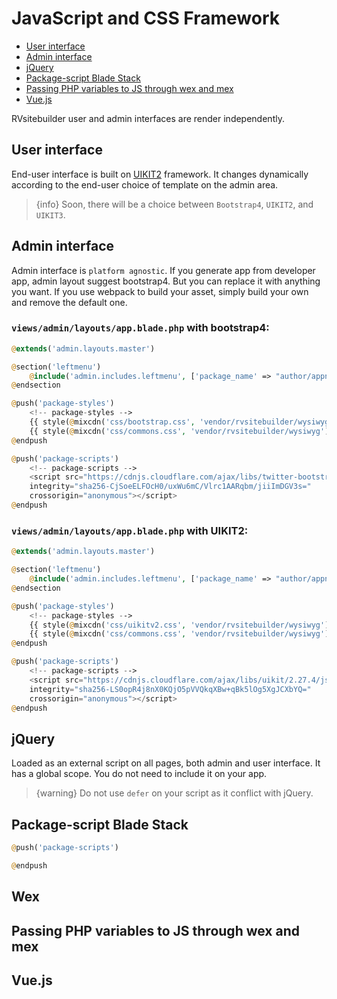# JavaScript and CSS Framework

  - [User interface](#User-interface)
  - [Admin interface](#Admin-interface) 
  - [jQuery](#jQuery)
  - [Package-script Blade Stack](#Package-script-Blade-Stack) 
  - [Passing PHP variables to JS through wex and mex](#wex-and-mex)
  - [Vue.js](#Vue) 

RVsitebuilder user and admin interfaces are render independently.

<a name="User-interface"></a>
## User interface
End-user interface is built on [UIKIT2](https://getuikit.com/v2/) framework. It changes dynamically according to the end-user choice of template on the admin area.

> {info} Soon, there will be a choice between `Bootstrap4`, `UIKIT2`, and `UIKIT3`.

<a name="Admin-interface"></a>
## Admin interface
Admin interface is `platform agnostic`. If you generate app from developer app, admin layout suggest bootstrap4. But you can replace it with anything you want. If you use webpack to build your asset, simply build your own and remove the default one.

### `views/admin/layouts/app.blade.php` with bootstrap4:
```php
@extends('admin.layouts.master')

@section('leftmenu')
	@include('admin.includes.leftmenu', ['package_name' => "author/appname"])
@endsection

@push('package-styles')
    <!-- package-styles -->
    {{ style(@mixcdn('css/bootstrap.css', 'vendor/rvsitebuilder/wysiwyg')) }}    
    {{ style(@mixcdn('css/commons.css', 'vendor/rvsitebuilder/wysiwyg')) }} 
@endpush

@push('package-scripts')
    <!-- package-scripts -->
    <script src="https://cdnjs.cloudflare.com/ajax/libs/twitter-bootstrap/4.3.1/js/bootstrap.min.js"
    integrity="sha256-CjSoeELFOcH0/uxWu6mC/Vlrc1AARqbm/jiiImDGV3s=" 
    crossorigin="anonymous"></script>
@endpush
```

### `views/admin/layouts/app.blade.php` with UIKIT2:
```php
@extends('admin.layouts.master')

@section('leftmenu')
	@include('admin.includes.leftmenu', ['package_name' => "author/appname"])
@endsection

@push('package-styles')
    <!-- package-styles -->
    {{ style(@mixcdn('css/uikitv2.css', 'vendor/rvsitebuilder/wysiwyg')) }}   
    {{ style(@mixcdn('css/commons.css', 'vendor/rvsitebuilder/wysiwyg')) }} 
@endpush

@push('package-scripts')
    <!-- package-scripts -->
    <script src="https://cdnjs.cloudflare.com/ajax/libs/uikit/2.27.4/js/uikit.min.js" 
    integrity="sha256-LS0opR4j8nX0KQjO5pVVQkqXBw+qBk5lOg5XgJCXbYQ="
    crossorigin="anonymous"></script>     
@endpush
```

<a name="jQuery"></a>
## jQuery 
Loaded as an external script on all pages, both admin and user interface. It has a global scope. You do not need to include it on your app. 

> {warning} Do not use `defer` on your script as it conflict with jQuery.

<a name="Package-script-Blade-Stack"></a>
## Package-script Blade Stack

```php
@push('package-scripts')

@endpush
```
<a name="Wex"></a>
## Wex

<a name="wex-and-mex"></a>
## Passing PHP variables to JS through wex and mex

<a name="Vue"></a>
## Vue.js

